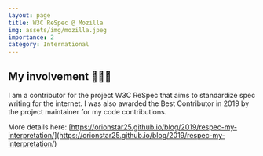 ```yaml
---
layout: page
title: W3C ReSpec @ Mozilla
img: assets/img/mozilla.jpeg
importance: 2
category: International
---
```


## My involvement 👩🏻‍🏫

I am a contributor for the project W3C ReSpec that aims to standardize spec writing for the internet.
I was also awarded the Best Contributor in 2019 by the project maintainer for my code contributions.  

More details here: [https://orionstar25.github.io/blog/2019/respec-my-interpretation/](https://orionstar25.github.io/blog/2019/respec-my-interpretation/)

